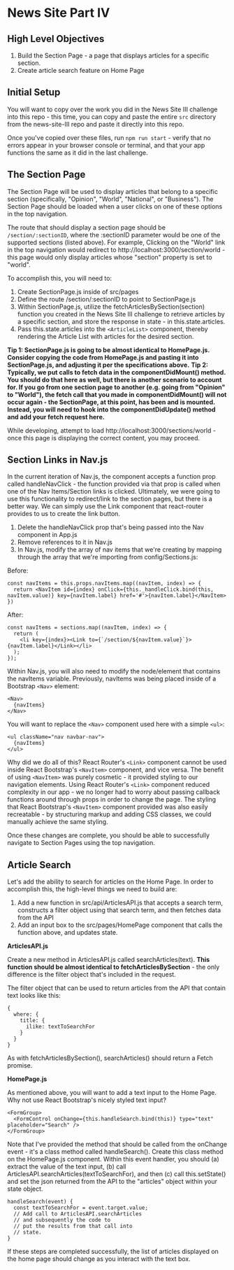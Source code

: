 # News Site Part IV

## High Level Objectives

 1. Build the Section Page - a page that displays articles for a specific section.
 2. Create article search feature on Home Page 

## Initial Setup

You will want to copy over the work you did in the News Site III challenge into this repo - this time, you can copy and paste the entire `src` directory from the news-site-III repo and paste it directly into this repo.

Once you've copied over these files, run ```npm run start``` - verify that no errors appear in your browser console or terminal, and that your app functions the same as it did in the last challenge.

## The Section Page
The Section Page will be used to display articles that belong to a specific section (specifically, "Opinion", "World", "National",  or "Business").  The Section Page should be loaded when a user clicks on one of these options in the top navigation.  

The route that should display a section page should be `/section/:sectionID`, where the :sectionID parameter would be one of the supported sections (listed above).  For example, Clicking on the "World" link in the top navigation would redirect to http://localhost:3000/section/world - this page would only display articles whose "section" property is set to "world".

To accomplish this, you will need to:

 1. Create SectionPage.js inside of src/pages
 2. Define the route /section/:sectionID to point to SectionPage.js
 3. Within SectionPage.js, utilize the fetchArticlesBySection(section) function you created in the News Site III challenge to retrieve articles by a specific section, and store the response in state - in this.state.articles.
 4. Pass this.state.articles into the `<ArticleList>` component, thereby rendering the Article List with articles for the desired section.

**Tip 1: SectionPage.js is going to be almost identical to HomePage.js.  Consider copying the code from HomePage.js and pasting it into SectionPage.js, and adjusting it per the specifications above.**
**Tip 2: Typically, we put calls to fetch data in the componentDidMount() method.  You should do that here as well, but there is another scenario to account for.  If you go from one section page to another (e.g. going from "Opinion" to "World"), the fetch call that you made in componentDidMount() will not occur again - the SectionPage, at this point, has been and is mounted.  Instead, you will need to hook into the componentDidUpdate() method and add your fetch request here.**

While developing, attempt to load http://localhost:3000/sections/world - once this page is displaying the correct content, you may proceed.

## Section Links in Nav.js

In the current iteration of Nav.js, the component accepts a function prop called handleNavClick - the function provided via that prop is called when one of the Nav Items/Section links is clicked.  Ultimately, we were going to use this functionality to redirect/link to the section pages, but there is a better way.  We can simply use the Link component that react-router provides to us to create the link button.

 1. Delete the handleNavClick prop that's being passed into the Nav component in App.js
 2. Remove references to it in Nav.js
 3. In Nav.js, modify the array of nav items that we're creating by mapping through the array that we're importing from config/Sections.js:

Before: 

    const navItems = this.props.navItems.map((navItem, index) => {
      return <NavItem id={index} onClick={this._handleClick.bind(this, navItem.value)} key={navItem.label} href='#'>{navItem.label}</NavItem>
    })

After:

    const navItems = sections.map((navItem, index) => {
      return (
        <li key={index}><Link to={`/section/${navItem.value}`}>{navItem.label}</Link></li>
      );
    });

Within Nav.js, you will also need to modify the node/element that contains the navItems variable.  Previously, navItems was being placed inside of a Bootstrap `<Nav>` element:

    <Nav>
      {navItems}  
    </Nav>

You will want to replace the `<Nav>` component used here with a simple `<ul>`:

    <ul className="nav navbar-nav">
      {navItems}
    </ul>

Why did we do all of this?  React Router's `<Link>` component cannot be used inside React Bootstrap's `<NavItem>` component, and vice versa.  The benefit of using `<NavItem>` was purely cosmetic - it provided styling to our navigation elements.  Using React Router's `<Link>` component reduced complexity in our app - we no longer had to worry about passing callback functions around through props in order to change the page.  The styling that React Bootstrap's `<NavItem>` component provided was also easily recreatable - by structuring markup and adding CSS classes, we could manually achieve the same styling.

Once these changes are complete, you should be able to successfully navigate to Section Pages using the top navigation.

## Article Search

Let's add the ability to search for articles on the Home Page.  In order to accomplish this, the high-level things we need to build are:

 1. Add a new function in src/api/ArticlesAPI.js that accepts a search term, constructs a filter object using that search term, and then fetches data from the API
 2. Add an input box to the src/pages/HomePage component that calls the function above, and updates state.

**ArticlesAPI.js**

Create a new method in ArticlesAPI.js called searchArticles(text).  **This function should be almost identical to fetchArticlesBySection** - the only difference is the filter object that's included in the request.

The filter object that can be used to return articles from the API that contain text looks like this:

    {
      where: {
        title: {
          ilike: textToSearchFor
        }
      }
    }

As with fetchArticlesBySection(), searchArticles() should return a Fetch promise.

**HomePage.js**

As mentioned above, you will want to add a text input to the Home Page.  Why not use React Bootstrap's nicely styled text input?  

    <FormGroup>
      <FormControl onChange={this.handleSearch.bind(this)} type="text" placeholder="Search" />
    </FormGroup>

Note that I've provided the method that should be called from the onChange event - it's a class method called handleSearch().  Create this class method on the HomePage.js component.  Within this event handler, you should (a) extract the value of the text input, (b) call ArticlesAPI.searchArticles(textToSearchFor), and then (c) call this.setState() and set the json returned from the API to the "articles" object within your state object.  

    handleSearch(event) {
      const textToSearchFor = event.target.value;
      // Add call to ArticlesAPI.searchArticles
      // and subsequently the code to 
      // put the results from that call into
      // state.
    }

If these steps are completed successfully, the list of articles displayed on the home page should change as you interact with the text box.